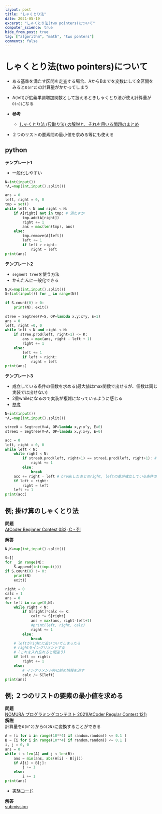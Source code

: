 ```yaml
---
layout: post
title: "しゃくとり法"
date: 2021-05-19
excerpt: "しゃくとり法(two pointers)について"
computer_science: true
hide_from_post: true
tag: ["algorithm", "math", "two ponters"]
comments: false
---
```


# しゃくとり法(two pointers)について
 - ある基準を満たす区間を走査する場合、AからBまでを変数にして全区間をみると`O(n^2)`の計算量がかかってしまう
 - A(left)が広義単調増加関数として扱えるときしゃくとり法が使え計算量が`O(n)`になる

 - **参考**
   - [しゃくとり法 (尺取り法) の解説と、それを用いる問題のまとめ](https://qiita.com/drken/items/ecd1a472d3a0e7db8dce)
 - ２つのリストの要素間の最小値を求める等にも使える

## python

**テンプレート1**  
 - 一般化しやすい

```python
N=int(input())
*A,=map(int,input().split())

ans = 0
left, right = 0, 0
tmp = set()
while left < N and right < N:
    if A[right] not in tmp: # 満たすか
        tmp.add(A[right])
        right += 1
        ans = max(len(tmp), ans)
    else:
        tmp.remove(A[left])
        left += 1
        if left > right:
            right = left
print(ans)
```

**テンプレート2**  
 - `segment tree`を使う方法
 - かんたんに一般化できる

```python
N,K=map(int,input().split())
S=[int(input()) for _ in range(N)]
 
if S.count(0) > 0:
    print(N); exit()
 
stree = Segtree(V=S, OP=lambda x,y:x*y, E=1)
ans = 0
left, right =0, 0
while left < N and right < N:
    if stree.prod(left, right+1) <= K:
        ans = max(ans, right - left + 1)
        right += 1
    else:
        left += 1
        if left > right:
            right = left
print(ans)
```

**テンプレート3**  
 - 成立している条件の個数を求める(最大値はmax関数で出せるが、個数は同じ実装では出せない)
 - 2重whileになるので実装が複雑になっているように感じる
 - [参考](https://atcoder.jp/contests/abc098/tasks/arc098_b)

```python
N=int(input())
*A,=map(int,input().split())

stree0 = Segtree(V=A, OP=lambda x,y:x^y, E=0)
stree1 = Segtree(V=A, OP=lambda x,y:x+y, E=0)

acc = 0
left, right = 0, 0
while left < N:
    while right < N:
        if stree0.prod(left, right+1) == stree1.prod(left, right+1): # 成立条件
            right += 1
        else:
            break
    acc += right - left # breakしたあとのright, leftの差が成立している条件の個数の一部(累積すると全部の満たす個数が得られる)
    if left > right:
        right = left
    left += 1
print(acc)
```

## 例; 掛け算のしゃくとり法
**問題**  
[AtCoder Beginner Contest 032; C - 列](https://atcoder.jp/contests/abc032/tasks/abc032_c)  

**解答**  

```python
N,K=map(int,input().split())

S=[]
for _ in range(N):
    S.append(int(input()))
if S.count(0) != 0:
    print(N)
    exit()

right = 0
calc = 1
ans = 0
for left in range(0,N):
    while right < N:
        if S[right]*calc <= K:
            calc *= S[right]
            ans = max(ans, right-left+1)
            #print(left, right, calc)
            right += 1
        else:
            break
    # leftがrightに追いついてしまったら
    # rightをインクリメントする
    # (これを入れ忘れると間違う)
    if left == right:
        right += 1
    else:
        # インクリメント時に前の情報を消す
        calc /= S[left]
print(ans)
```

## 例; ２つのリストの要素の最小値を求める
**問題**  
[NOMURA プログラミングコンテスト 2021(AtCoder Regular Contest 121)](https://atcoder.jp/contests/arc121/tasks/arc121_b)  
**解説**  
計算量を`O(N^2)`から`O(2N)`に変換することができる  
```python
A = [i for i in range(10**4) if random.random() <= 0.1 ]
B = [i for i in range(10**4) if random.random() <= 0.1 ]
i, j = 0, 0
ans = 0
while i < len(A) and j < len(B):
    ans = min(ans, abs(A[i] - B[j]))
    if A[i] > B[j]:
        j += 1
    else:
        i += 1
print(ans)
```
 - [実験コード](https://colab.research.google.com/drive/1DHmEKyQNlgvxqHQQHQVMuBB3as413Eds?usp=sharing)

**解答**  
[submission](https://atcoder.jp/contests/arc121/submissions/23019601)
